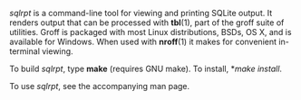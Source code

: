 _sqlrpt_ is a command-line tool for viewing and printing SQLite output.  It renders output that can be processed with **tbl**(1), part of the groff suite of utilities.  Groff is packaged with most Linux distributions, BSDs, OS X, and is available for Windows.  When used with **nroff**(1) it makes for convenient in-terminal viewing.

To build _sqlrpt_, type **make** (requires GNU make).  To install, **make install*.  

To use _sqlrpt_, see the accompanying man page.

